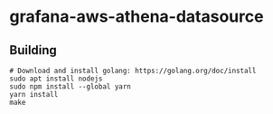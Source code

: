 # grafana-aws-athena-datasource

## Building
```
# Download and install golang: https://golang.org/doc/install
sudo apt install nodejs
sudo npm install --global yarn
yarn install
make
```
